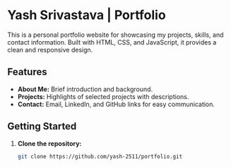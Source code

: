 # Yash Srivastava | Portfolio

This is a personal portfolio website for showcasing my projects, skills, and contact information. Built with HTML, CSS, and JavaScript, it provides a clean and responsive design.

## Features

- **About Me:** Brief introduction and background.
- **Projects:** Highlights of selected projects with descriptions.
- **Contact:** Email, LinkedIn, and GitHub links for easy communication.

## Getting Started

1. **Clone the repository:**
   ```sh
   git clone https://github.com/yash-2511/portfolio.git